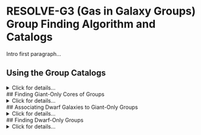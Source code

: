 # RESOLVE-G3 (Gas in Galaxy Groups) Group Finding Algorithm and Catalogs

Intro first paragraph...


## Using the Group Catalogs
<details><summary>Click for details...</summary>

</details>
## Finding Giant-Only Cores of Groups
<details><summary>Click for details...</summary>
Some details on this...


</details>
## Associating Dwarf Galaxies to Giant-Only Groups
<details><summary>Click for details...</summary>
Some details on this...


</details>
## Finding Dwarf-Only Groups
<details><summary>Click for details...</summary>
Some details on this...



</details>
